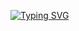 <a href="https://git.io/typing-svg"><img src="https://readme-typing-svg.demolab.com?font=Fira+Code&pause=1000&color=F718B7&background=FFFFFF00&width=435&lines=Hi+there%F0%9F%91%8B%2C+I'm+%C3%96mer" alt="Typing SVG" /></a>
